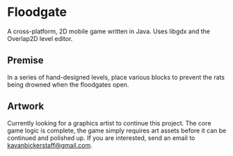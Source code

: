 # Floodgate
A cross-platform, 2D mobile game written in Java.
Uses libgdx and the Overlap2D level editor.

## Premise
In a series of hand-designed levels, place various blocks to prevent the rats being drowned when the floodgates open.

## Artwork
Currently looking for a graphics artist to continue this project. The core game logic is complete, the game simply requires art assets before it can be continued and polished up. If you are interested, send an email to kavanbickerstaff@gmail.com.
